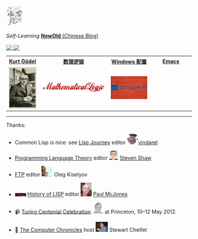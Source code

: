 <img height="55" src="./images/LandOfLisp.png"/>

*Self-Learning* <u>[**NewOld** (Chinese Blog)](https://alaskasquirrel.github.io/)</u>

<a href="https://github.com/alaskasquirrel/Chinese-Podcasts">
  <img align="center" src="https://github-readme-stats.anuraghazra1.vercel.app/api/pin/?username=alaskasquirrel&repo=Chinese-Podcasts&theme=buefy" />
</a>

<a href="https://github.com/alaskasquirrel/Lisp-China">
  <img align="center" src="https://github-readme-stats.anuraghazra1.vercel.app/api/pin/?username=alaskasquirrel&repo=Lisp-China&theme=graywhite" />
</a>

<table>
  <tr>
  <th><a href="https://github.com/alaskasquirrel/KurtGodel"> Kurt Gödel </a></th>
  <th><a href="https://github.com/alaskasquirrel/mathematical-logic"> 数理逻辑 </a></th>
  <th><a href="https://alaskasquirrel.github.io/post/windows/"> Windows 配置 </a></th>
  <th><a href="https://github.com/alaskasquirrel/Emacs-Learn"> Emacs </a></th>
  <tr>
  <td><a href="https://github.com/alaskasquirrel/KurtGodel"><img width="75px" src="./images/KurtGodel.jpg"/></a></td>
  <td><a href="https://github.com/alaskasquirrel/mathematical-logic"><img width="175px" src="./images/MathematicalLogic.png"/></a></td>
  <td><a href="https://alaskasquirrel.github.io/post/windows/"><img width="100px" src="./images/windows.jpg"/></a></td>
  <td><a href="https://github.com/alaskasquirrel/Emacs-Learn"><img width="100px" src="./images/emacs.gif"/></a></td>
  </tr>
</table>

******

Thanks:

* Common Lisp is nice: see <u>[Lisp Journey](https://lisp-journey.gitlab.io/)</u> editor <img width="30" src="./images/LispJourney.jpg"/>[vindarel](https://github.com/vindarel)

* <u>[Programming Language Theory](https://steshaw.org/plt/)</u> editor <img width="25" src="./images/steshaw.png"/> [Steven Shaw](https://github.com/steshaw)

* <u>[FTP](http://okmij.org/ftp/)</u> editor <img width="30" src="./images/Oleg.jpg"/> Oleg Kiselyov

* <img width="30" src="./images/CHM.png"/> [History of LISP](http://www.softwarepreservation.org/projects/LISP) editor <img width="30" src="./images/McJones.jpg"/> [Paul McJones](https://www.mcjones.org/paul/)

* 📹 [Turing Centenial Celebration](https://conifer.rhizome.org/mudd/turing/20180328150956/https://www.princeton.edu/turing//index.xml) <img width="30" src="./images/Turing.png"/> at Princeton, 10–12 May 2012.

* 🎥 [The Computer Chronicles](http://www.cheifet.com/) host <img width="33" src="./images/Cheifet.jpg"> Stewart Cheifet
